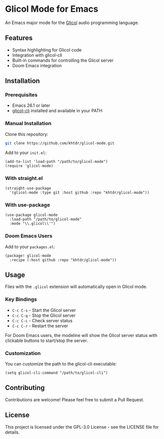 # Glicol Mode for Emacs

An Emacs major mode for the [Glicol](https://glicol.org) audio programming language.

## Features

- Syntax highlighting for Glicol code
- Integration with glicol-cli
- Built-in commands for controlling the Glicol server
- Doom Emacs integration

## Installation

### Prerequisites

- Emacs 26.1 or later
- [glicol-cli](https://github.com/glicol/glicol-cli) installed and available in your PATH

### Manual Installation

Clone this repository:

```bash
git clone https://github.com/khtdr/glicol-mode.git
```

Add to your `init.el`:

```elisp
(add-to-list 'load-path "/path/to/glicol-mode")
(require 'glicol-mode)
```

### With straight.el

```elisp
(straight-use-package
  '(glicol-mode :type git :host github :repo "khtdr/glicol-mode"))
```

### With use-package

```elisp
(use-package glicol-mode
  :load-path "/path/to/glicol-mode"
  :mode "\\.glicol\\'")
```

### Doom Emacs Users

Add to your `packages.el`:

```elisp
(package! glicol-mode
  :recipe (:host github :repo "khtdr/glicol-mode"))
```

## Usage

Files with the `.glicol` extension will automatically open in Glicol mode.

### Key Bindings

- `C-c C-s` - Start the Glicol server
- `C-c C-q` - Stop the Glicol server
- `C-c C-c` - Check server status
- `C-c C-r` - Restart the server

For Doom Emacs users, the modeline will show the Glicol server status with clickable buttons to start/stop the server.

### Customization

You can customize the path to the glicol-cli executable:

```elisp
(setq glicol-cli-command "/path/to/glicol-cli")
```

## Contributing

Contributions are welcome! Please feel free to submit a Pull Request.

## License

This project is licensed under the GPL-3.0 License - see the LICENSE file for details.
